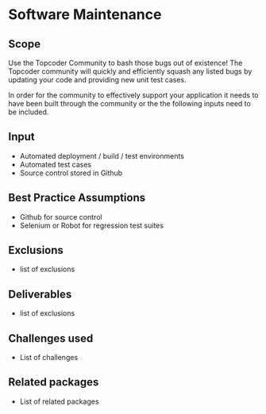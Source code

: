 # Software Maintenance

## Scope

Use the Topcoder Community to bash those bugs out of existence!  The Topcoder community will quickly and efficiently squash any listed bugs by updating your code and providing new unit test cases.  

In order for the community to effectively support your application it needs to have been built through the community or the the following inputs need to be included.  

## Input

- Automated deployment / build / test environments
- Automated test cases
- Source control stored in Github

## Best Practice Assumptions
- Github for source control
- Selenium or Robot for regression test suites

## Exclusions
- list of exclusions

## Deliverables
- list of exclusions

## Challenges used
- List of challenges

## Related packages
- List of related packages
